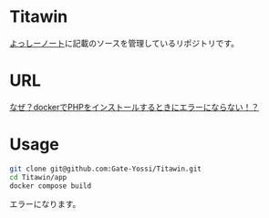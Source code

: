 # Titawin
[よっしーノート](https://yossi-note.com/)に記載のソースを管理しているリポジトリです。

# URL

[なぜ？dockerでPHPをインストールするときにエラーにならない！？](https://yossi-note.com/why_no_error_when_installing_php_with_docker/)

# Usage

```bash
git clone git@github.com:Gate-Yossi/Titawin.git
cd Titawin/app
docker compose build
```

エラーになります。
